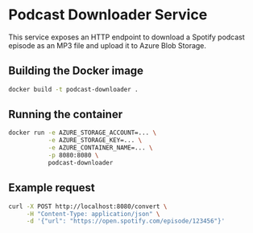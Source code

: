 # Podcast Downloader Service

This service exposes an HTTP endpoint to download a Spotify podcast episode as an MP3 file and upload it to Azure Blob Storage.

## Building the Docker image

```bash
docker build -t podcast-downloader .
```

## Running the container

```bash
docker run -e AZURE_STORAGE_ACCOUNT=... \
           -e AZURE_STORAGE_KEY=... \
           -e AZURE_CONTAINER_NAME=... \
           -p 8080:8080 \
           podcast-downloader
```

## Example request

```bash
curl -X POST http://localhost:8080/convert \
     -H "Content-Type: application/json" \
     -d '{"url": "https://open.spotify.com/episode/123456"}'
```
